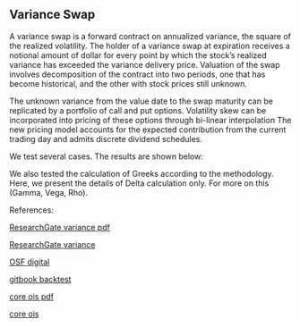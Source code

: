 ## Variance Swap  
   
A variance swap is a forward contract on annualized variance, the square of the realized volatility.  The holder of a variance swap at expiration receives a notional amount of dollar for every point by which the stock’s realized variance has exceeded the variance delivery price.  Valuation of the swap involves decomposition of the contract into two periods, one that has become historical, and the other with stock prices still unknown.  

The unknown variance from the value date to the swap maturity can be replicated by a portfolio of call and put options. Volatility skew can be incorporated into pricing of these options through bi-linear interpolation The new pricing model accounts for the expected contribution from the current trading day and admits discrete dividend schedules. 

We test several cases. The results are shown below:

We also tested the calculation of Greeks according to the methodology. Here, we present the details of Delta calculation only. For more on this (Gamma, Vega, Rho).


References:

   
[ResearchGate variance pdf](https://www.researchgate.net/profile/Tim-Xiao/publication/369907899_Variance_Swap_Model/links/6433107420f25554da1d49fb/Variance-Swap-Model.pdf)
   
[ResearchGate variance](https://www.researchgate.net/publication/369907899_Variance_Swap_Model)

[OSF digital](https://osf.io/azy78/download)

[gitbook backtest](https://cmrm11.gitbook.io/counterparty-credit-risk-backtesting-methodology/)

[core ois pdf](https://core.ac.uk/download/534864745.pdf)

[core ois](https://core.ac.uk/works/125999398)
   